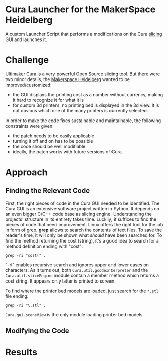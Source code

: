 # Cura Launcher for the MakerSpace Heidelberg
A custom Launcher Script that performs a modifications on the Cura [slicing](http://reprap.org/wiki/Slicer) GUI
and launches it.

# Challenge
[Ultimaker](https://ultimaker.com/en/products/cura-software) Cura is a very powerful Open Source slicing tool. But
there were two minor details, the [Makerspace Heidelberg](https://wiki.heidelberg-makerspace.de/wiki/Main_Page)
wanted to be improved/customized:
  * the GUI displays the printing cost as a number without currency, making it hard to recognize it for what it is
  * for custom 3d printers, no printing bed is displayed in the 3d view. It is not obvious which one of the many
    printers is currently selected.

In order to make the code fixes sustainable and maintainable, the following constraints were given:
  * the patch needs to be easily applicable
  * turning it off and on has to be possible
  * the code should be well modifiable
  * ideally, the patch works with future versions of Cura.

# Approach

## Finding the Relevant Code
First, the right pieces of code in the Cura GUI needed to be identified. The Cura GUI is an extensive software project
written in Python. It depends on an even bigger C/C++ code base as slicing engine. Understanding the projects' structure
in its entirety takes time. Luckily, it suffices to find the pieces of code that need improvement. Linux offers the
right tool for the job in form of grep. [**grep**](https://en.wikipedia.org/wiki/Grep) allows to search the contents
of text files. To save the reader's time, it will only be shown what *should* have been searched for. To find the method
returning the cost (string), it's a good idea to search for a method definition ending with "cost":
```shell
grep -ri "cost(" .
```

"-ri" enables recursive search and ignores upper and lower cases on characters. As it turns out, both `Cura.util.gcodeInterpreter` and the `Cura.util.sliceEngine` module contain a member method
which returns a cost string. It appears only latter is printed to screen.

To find where the printer bed models are loaded, just search for the `*.stl` file ending:
```shell
grep -ri "\.stl" .
```
`Cura.gui.sceneView` is the only module loading printer bed models.

## Modifying the Code

# Results
